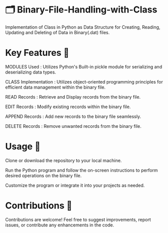 # 🗂 Binary-File-Handling-with-Class
Implementation of Class in Python as Data Structure for Creating, Reading, Updating and Deleting of Data in Binary(.dat) files.

# Key Features 📜

MODULES Used : Utilizes Python's Built-in pickle module for serializing and deserializing data types.

CLASS Implementation : Utilizes object-oriented programming principles for efficient data management within the binary file.

READ Records : Retrieve and Display records from the binary file.

EDIT Records : Modify existing records within the binary file.

APPEND Records : Add new records to the binary file seamlessly.

DELETE Records : Remove unwanted records from the binary file.

# Usage 🛃
Clone or download the repository to your local machine.

Run the Python program and follow the on-screen instructions to perform desired operations on the binary file.

Customize the program or integrate it into your projects as needed.

# Contributions 🛂

Contributions are welcome! Feel free to suggest improvements, report issues, or contribute any enhancements in the code.
